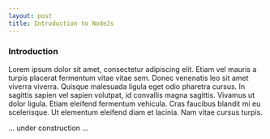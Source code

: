 ```yaml
---
layout: post
title: Introduction to NodeJs
---
```



### Introduction

Lorem ipsum dolor sit amet, consectetur adipiscing elit. Etiam vel mauris a turpis placerat fermentum vitae vitae sem. Donec venenatis leo sit amet viverra viverra. Quisque malesuada ligula eget odio pharetra cursus. In sagittis sapien vel sapien volutpat, id convallis magna sagittis. Vivamus ut dolor ligula. Etiam eleifend fermentum vehicula. Cras faucibus blandit mi eu scelerisque. Ut elementum eleifend diam et lacinia. Nam vitae cursus turpis.

... under construction ...
